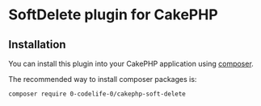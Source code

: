 # SoftDelete plugin for CakePHP

## Installation

You can install this plugin into your CakePHP application using [composer](https://getcomposer.org).

The recommended way to install composer packages is:

```
composer require 0-codelife-0/cakephp-soft-delete
```
